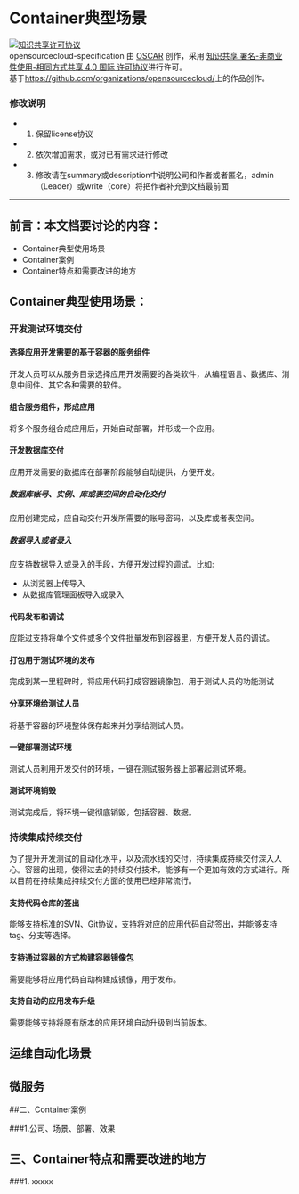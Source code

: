 Container典型场景
=======
<a rel="license" href="http://creativecommons.org/licenses/by-nc-sa/4.0/"><img alt="知识共享许可协议" style="border-width:0" src="https://i.creativecommons.org/l/by-nc-sa/4.0/88x31.png" /></a><br /><span xmlns:dct="http://purl.org/dc/terms/" property="dct:title">opensourcecloud-specification</span> 由 <a xmlns:cc="http://creativecommons.org/ns#" href="https://github.com/organizations/opensourcecloud/" property="cc:attributionName" rel="cc:attributionURL">OSCAR</a> 创作，采用 <a rel="license" href="http://creativecommons.org/licenses/by-nc-sa/4.0/">知识共享 署名-非商业性使用-相同方式共享 4.0 国际 许可协议</a>进行许可。<br />基于<a xmlns:dct="http://purl.org/dc/terms/" href="https://github.com/organizations/opensourcecloud/" rel="dct:source">https://github.com/organizations/opensourcecloud/</a>上的作品创作。

### 修改说明

- 1. 保留license协议
- 2. 依次增加需求，或对已有需求进行修改
- 3. 修改请在summary或description中说明公司和作者或者匿名，admin（Leader）或write（core）将把作者补充到文档最前面


--------------------------------
## 前言：本文档要讨论的内容：

- Container典型使用场景
- Container案例
- Container特点和需要改进的地方

## Container典型使用场景：

### 开发测试环境交付
#### 选择应用开发需要的基于容器的服务组件
开发人员可以从服务目录选择应用开发需要的各类软件，从编程语言、数据库、消息中间件、其它各种需要的软件。

#### 组合服务组件，形成应用
将多个服务组合成应用后，开始自动部署，并形成一个应用。

#### 开发数据库交付
应用开发需要的数据库在部署阶段能够自动提供，方便开发。

##### 数据库帐号、实例、库或表空间的自动化交付
应用创建完成，应自动交付开发所需要的账号密码，以及库或者表空间。

##### 数据导入或者录入
应支持数据导入或录入的手段，方便开发过程的调试。比如:

- 从浏览器上传导入
- 从数据库管理面板导入或录入

#### 代码发布和调试
应能过支持将单个文件或多个文件批量发布到容器里，方便开发人员的调试。

#### 打包用于测试环境的发布
完成到某一里程碑时，将应用代码打成容器镜像包，用于测试人员的功能测试

#### 分享环境给测试人员
将基于容器的环境整体保存起来并分享给测试人员。

#### 一键部署测试环境
测试人员利用开发交付的环境，一键在测试服务器上部署起测试环境。

#### 测试环境销毁
测试完成后，将环境一键彻底销毁，包括容器、数据。

### 持续集成持续交付
为了提升开发测试的自动化水平，以及流水线的交付，持续集成持续交付深入人心。容器的出现，使得过去的持续交付技术，能够有一个更加有效的方式进行。所以目前在持续集成持续交付方面的使用已经非常流行。

#### 支持代码仓库的签出
能够支持标准的SVN、Git协议，支持将对应的应用代码自动签出，并能够支持tag、分支等选择。

#### 支持通过容器的方式构建容器镜像包
需要能够将应用代码自动构建成镜像，用于发布。

#### 支持自动的应用发布升级
需要能够支持将原有版本的应用环境自动升级到当前版本。

## 运维自动化场景

## 微服务


##二、Container案例

###1.公司、场景、部署、效果

## 三、Container特点和需要改进的地方

###1. xxxxx
